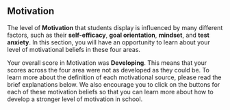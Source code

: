 ## Motivation

The level of **Motivation** that students display is influenced by many different factors, such as their **self-efficacy**, **goal orientation**, **mindset**, and **test anxiety**. In this section, you will have an opportunity to learn about your level of motivational beliefs in these four areas.

Your overall score in Motivation was **Developing**. This means that your scores across the four area were not as developed as they could be. To learn more about the definition of each motivational source, please read the brief explanations below. We also encourage you to click on the buttons for each of these motivation beliefs so that you can learn more about how to develop a stronger level of motivation in school. 
